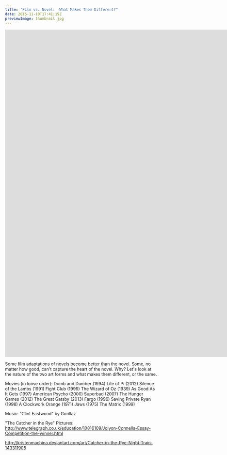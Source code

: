 ```yaml
---
title: "Film vs. Novel:  What Makes Them Different?"
date: 2015-11-18T17:41:19Z
previewImage: thumbnail.jpg
---
```


<iframe width="1920" height="1080" src="https://www.youtube.com/embed/F3QsUx0x_4w" frameborder="0" allow="accelerometer; autoplay; clipboard-write; encrypted-media; gyroscope; picture-in-picture" allowfullscreen></iframe>

Some film adaptations of novels become better than the novel. Some, no matter how good, can't capture the heart of the novel. Why? Let's look at the nature of the two art forms and what makes them different, or the same.

Movies (in loose order):
Dumb and Dumber (1994)
Life of Pi (2012)
Silence of the Lambs (1991)
Fight Club (1999)
The Wizard of Oz (1939)
As Good As It Gets (1997)
American Psycho (2000)
Superbad (2007)
The Hunger Games (2012)
The Great Gatsby (2013)
Fargo (1996)
Saving Private Ryan (1998)
A Clockwork Orange (1971)
Jaws (1975)
The Matrix (1999)

Music:
"Clint Eastwood" by Gorillaz

"The Catcher in the Rye" Pictures:
http://www.telegraph.co.uk/education/10816109/Jolyon-Connells-Essay-Competition-the-winner.html

http://kristenmachina.deviantart.com/art/Catcher-in-the-Rye-Night-Train-143311905